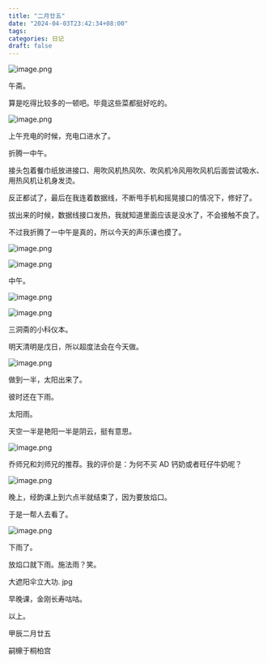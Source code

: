 ```yaml
---
title: "二月廿五"
date: "2024-04-03T23:42:34+08:00"
tags: 
categories: 日记
draft: false
---
```

![image.png](https://cdn.jsdelivr.net/gh/luo029/blogimage@main/24%200403%202333%2047.png)

午斋。

算是吃得比较多的一顿吧。毕竟这些菜都挺好吃的。

![image.png](https://cdn.jsdelivr.net/gh/luo029/blogimage@main/24%200403%202335%2006.png)

上午充电的时候，充电口进水了。

折腾一中午。

接头包着餐巾纸放进接口、用吹风机热风吹、吹风机冷风用吹风机后面尝试吸水、用热风机让机身发烫。

反正都试了，最后在我连着数据线，不断甩手机和摇晃接口的情况下，修好了。

拔出来的时候，数据线接口发热，我就知道里面应该是没水了，不会接触不良了。

不过我折腾了一中午是真的，所以今天的声乐课也摸了。

![image.png](https://cdn.jsdelivr.net/gh/luo029/blogimage@main/24%200403%202338%2015.png)

![image.png](https://cdn.jsdelivr.net/gh/luo029/blogimage@main/24%200403%202338%2021.png)

中午。

![image.png](https://cdn.jsdelivr.net/gh/luo029/blogimage@main/24%200403%202338%2028.png)

![image.png](https://cdn.jsdelivr.net/gh/luo029/blogimage@main/24%200403%202338%2039.png)

三洞斋的小科仪本。

明天清明是戊日，所以超度法会在今天做。

![image.png](https://cdn.jsdelivr.net/gh/luo029/blogimage@main/24%200403%202339%2010.png)

做到一半，太阳出来了。

彼时还在下雨。

太阳雨。

天空一半是艳阳一半是阴云，挺有意思。

![image.png](https://cdn.jsdelivr.net/gh/luo029/blogimage@main/24%200403%202339%2056.png)

乔师兄和刘师兄的推荐。我的评价是：为何不买 AD 钙奶或者旺仔牛奶呢？

![image.png](https://cdn.jsdelivr.net/gh/luo029/blogimage@main/24%200403%202340%2032.png)

晚上，经韵课上到六点半就结束了，因为要放焰口。

于是一帮人去看了。

![image.png](https://cdn.jsdelivr.net/gh/luo029/blogimage@main/24%200403%202340%2059.png)

下雨了。

放焰口就下雨。施法雨？笑。

大遮阳伞立大功. jpg

早晚课，金刚长寿咕咕。

以上。

甲辰二月廿五

嗣檙于桐柏宫